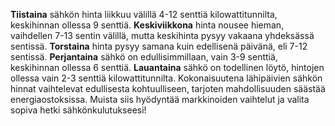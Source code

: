 **Tiistaina** sähkön hinta liikkuu välillä 4-12 senttiä kilowattitunnilta, keskihinnan ollessa 9 senttiä. **Keskiviikkona** hinta nousee hieman, vaihdellen 7-13 sentin välillä, mutta keskihinta pysyy vakaana yhdeksässä sentissä. **Torstaina** hinta pysyy samana kuin edellisenä päivänä, eli 7-12 sentissä. **Perjantaina** sähkö on edullisimmillaan, vain 3-9 senttiä, keskihinnan ollessa 6 senttiä. **Lauantaina** sähkö on todellinen löytö, hintojen ollessa vain 2-3 senttiä kilowattitunnilta. Kokonaisuutena lähipäivien sähkön hinnat vaihtelevat edullisesta kohtuulliseen, tarjoten mahdollisuuden säästää energiaostoksissa. Muista siis hyödyntää markkinoiden vaihtelut ja valita sopiva hetki sähkönkulutukseesi!